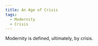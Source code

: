 ```yaml
---
title: An Age of Crisis
tags:
  - Modernity
  - Crisis
---
```

Modernity is defined, ultimately, by crisis.

